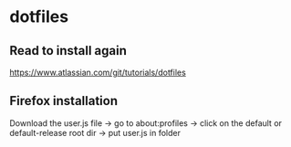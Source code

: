 # dotfiles

## Read to install again
https://www.atlassian.com/git/tutorials/dotfiles

## Firefox installation
Download the user.js file -> go to about:profiles -> click on the default or default-release root dir -> put user.js in folder
